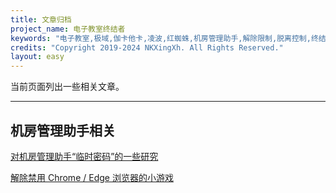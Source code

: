 ```yaml
---
title: 文章归档
project_name: 电子教室终结者
keywords: "电子教室,极域,伽卡他卡,凌波,红蜘蛛,机房管理助手,解除限制,脱离控制,终结者,脱控,破解"
credits: "Copyright 2019-2024 NKXingXh. All Rights Reserved."
layout: easy
---
```


当前页面列出一些相关文章。

* * *

## 机房管理助手相关

[对机房管理助手“临时密码”的一些研究](https://blog.nkxingxh.top/archives/269/)

[解除禁用 Chrome / Edge 浏览器的小游戏](https://blog.nkxingxh.top/archives/268/)
